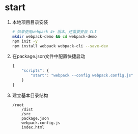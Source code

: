 # start

1. 本地项目目录安装
    ```sh
    # 如果使用webpack 4+ 版本，还需要安装 CLI
    mkdir webpack-demo && cd webpack-demo
    npm init -y
    npm install webpack webpack-cli --save-dev
    ```
2. 在package.json文件中配置快捷启动
    ```js
    {
        "scripts": {
            "start": "webpack --config webpack.config.js"
        }
    }
    ```
3. 建立基本目录结构
    ```files
    /root
        /dist
        /src
        package.json
        webpack.config.js
        index.html
    ```